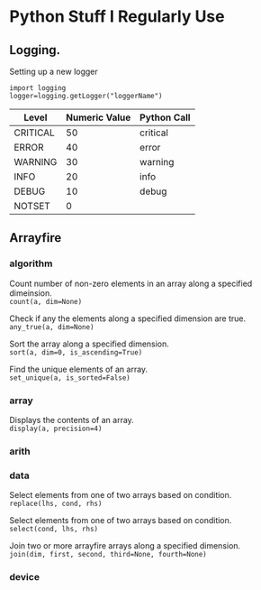 # Python Stuff I Regularly Use

## Logging.
Setting up a new logger
```
import logging
logger=logging.getLogger("loggerName")
```

| Level 		| Numeric Value 	| Python Call 	|
| ---- 		| ---- 			| ---- 		|
| CRITICAL 	| 50 			| critical 	|
| ERROR 		| 40 			| error 		|
| WARNING 	| 30 			| warning 	|
| INFO 		| 20 			| info  		|
| DEBUG 		| 10 			| debug  		|
| NOTSET 		|  0 			|  			|


## Arrayfire

### algorithm
Count number of non-zero elements in an array along a specified dimeinsion.  
`count(a, dim=None)`

Check if any the elements along a specified dimension are true.  
`any_true(a, dim=None)`

Sort the array along a specified dimension.  
`sort(a, dim=0, is_ascending=True)`

Find the unique elements of an array.  
`set_unique(a, is_sorted=False)`

### array
Displays the contents of an array.  
`display(a, precision=4)`

### arith

### data
Select elements from one of two arrays based on condition.  
`replace(lhs, cond, rhs)`

Select elements from one of two arrays based on condition.  
`select(cond, lhs, rhs)`

Join two or more arrayfire arrays along a specified dimension.  
`join(dim, first, second, third=None, fourth=None)`

### device

